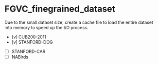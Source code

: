 # FGVC_finegrained_dataset
Due to the small dataset size, create a cache file to load the entire dataset into memory to speed up the I/O process.

- [v] CUB200-2011
- [v] STANFORD-DOG

- [ ] STANFORD-CAR
- [ ] NABirds
